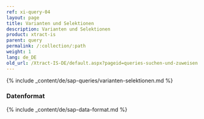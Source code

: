 ```yaml
---
ref: xi-query-04
layout: page
title: Varianten und Selektionen
description: Varianten und Selektionen
product: xtract-is
parent: query
permalink: /:collection/:path
weight: 1
lang: de_DE
old_url: /Xtract-IS-DE/default.aspx?pageid=queries-suchen-und-zuweisen
---
```



{% include _content/de/sap-queries/varianten-selektionen.md %}

### Datenformat

{% include _content/de/sap-data-format.md  %}